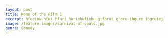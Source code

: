 ```yaml
---
layout: post
title: Name of the Film 1
excerpt: hfueiow hfui hfuri huriehufiehu gifhrui gheru ihgure ihgruiej
image: /feature-images/carnival-of-souls.jpg
genre: Comedy
---
```

